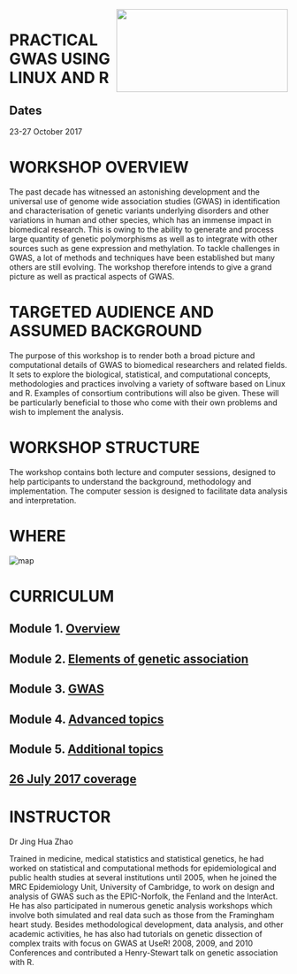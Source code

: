 <img src="https://image.jimcdn.com/app/cms/image/transf/dimension=571x10000:format=png/path/sc907c1c4cc8c1f1e/image/i71ccc2b41a89bd06/version/1470133774/image.png" height="150" width="310" align="right">

# PRACTICAL GWAS USING LINUX AND R

## Dates 

23-27 October 2017 

# WORKSHOP OVERVIEW

The past decade has witnessed an astonishing development and the universal use of genome wide association studies (GWAS) in identification and characterisation of genetic variants underlying disorders and other variations in human and other species, which has an immense impact in biomedical research. This is owing to the ability to generate and process large quantity of genetic polymorphisms as well as to integrate with other sources such as gene expression and methylation. To tackle challenges in GWAS, a lot of methods and techniques have been established but many others are still evolving. The workshop therefore intends to give a grand picture as well as practical aspects of GWAS.

# TARGETED AUDIENCE AND ASSUMED BACKGROUND

The purpose of this workshop is to render both a broad picture and computational details of GWAS to biomedical researchers and related fields. It sets to explore the biological, statistical, and computational concepts, methodologies and practices involving a variety of software based on Linux and R. Examples of consortium contributions will also be given. These will be particularly beneficial to those who come with their own problems and wish to implement the analysis.

# WORKSHOP STRUCTURE

The workshop contains both lecture and computer sessions, designed to help participants to understand the background, methodology and implementation. The computer session is designed to facilitate data analysis and interpretation.

# WHERE

![map](https://image.jimcdn.com/app/cms/image/transf/dimension=960x10000:format=jpg/path/sc907c1c4cc8c1f1e/image/i5c7bc0332fce3a02/version/1506352579/image.jpg)

# CURRICULUM

## Module 1. [Overview](https://github.com/jinghuazhao/GWAS-course/tree/master/1/README.md)

## Module 2. [Elements of genetic association](https://github.com/jinghuazhao/GWAS-course/tree/master/2/README.md)

## Module 3. [GWAS](https://github.com/jinghuazhao/GWAS-course/tree/master/3/README.md)

## Module 4. [Advanced topics](https://github.com/jinghuazhao/GWAS-course/tree/master/4/README.md)

## Module 5. [Additional topics](https://github.com/jinghuazhao/GWAS-course/tree/master/5/README.md)

## [26 July 2017 coverage](https://www.physalia-courses.org/news/n9/)

# INSTRUCTOR

Dr Jing Hua Zhao

Trained in medicine, medical statistics and statistical genetics, he had worked on statistical and computational methods for epidemiological and public health studies at several institutions until 2005, when he joined the MRC Epidemiology Unit, University of Cambridge, to work on design and analysis of GWAS such as the EPIC-Norfolk, the Fenland and the InterAct. He has also participated in numerous genetic analysis workshops which involve both simulated and real data such as those from the Framingham heart study. Besides methodological development, data analysis, and other academic activities, he has also had tutorials on genetic dissection of complex traits with focus on GWAS at UseR! 2008, 2009, and 2010 Conferences and contributed a Henry-Stewart talk on genetic association with R.
